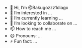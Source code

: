 - 👋 Hi, I’m @Bakugozzz1diago
- 👀 I’m interested in ...
- 🌱 I’m currently learning ...
- 💞️ I’m looking to collaborate on ...
- 📫 How to reach me ...
- 😄 Pronouns: ...
- ⚡ Fun fact: ...

<!---
Bakugozzz1diago/Bakugozzz1diago is a ✨ special ✨ repository because its `README.md` (this file) appears on your GitHub profile.
You can click the Preview link to take a look at your changes.
--->
